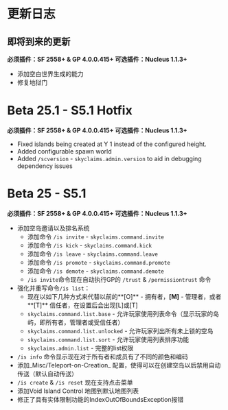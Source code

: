 # 更新日志

## 即将到来的更新
**必须插件：SF 2558+ & GP 4.0.0.415+ 可选插件：Nucleus 1.1.3+**
- 添加空白世界生成的能力
- 修复地狱门

# Beta 25.1 - S5.1 Hotfix
**必须插件：SF 2558+ & GP 4.0.0.415+ 可选插件：Nucleus 1.1.3+**
- Fixed islands being created at Y 1 instead of the configured height.
- Added configurable spawn world
- Added `/scversion` - `skyclaims.admin.version` to aid in debugging dependency issues

# Beta 25 - S5.1
**必须插件：SF 2558+ & GP 4.0.0.415+ 可选插件：Nucleus 1.1.3+**
- 添加空岛邀请以及排名系统
    - 添加命令 `/is invite` - `skyclaims.command.invite`
    - 添加命令 `/is kick` - `skyclaims.command.kick`
    - 添加命令 `/is leave` - `skyclaims.command.leave`
    - 添加命令 `/is promote` - `skyclaims.command.promote`
    - 添加命令 `/is demote` - `skyclaims.command.demote`
    - `/is invite`命令现在自动执行GP的 `/trust` & `/permissiontrust` 命令
- 强化并重写命令`/is list`：
    - 现在以如下几种方式来代替以前的**[O]** - 拥有者，**[M]** - 管理者，或者**[T]**  信任者，在设置后会出现[L]或[T] 
    - `skyclaims.command.list.base` - 允许玩家使用列表命令（显示玩家的岛屿，即所有者，管理者或受信任者）
    - `skyclaims.command.list.unlocked` - 允许玩家列出所有未上锁的空岛
    - `skyclaims.command.list.sort` - 允许玩家使用列表排序功能
    - `skyclaims.admin.list` - 完整的list权限
- `/is info` 命令显示现在对于所有者和成员有了不同的颜色和编码
- 添加_Misc/Teleport-on-Creation_ 配置，使得可以在创建空岛以后禁用自动传送（默认自动传送）
- `/is create` & `/is reset` 现在支持点击菜单
- 添加Void Island Control 地图到默认地图列表
- 修正了具有实体限制功能的IndexOutOfBoundsException报错